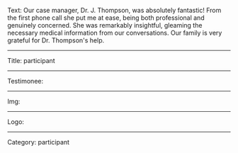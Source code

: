 Text: Our case manager, Dr. J. Thompson, was absolutely fantastic! From the first phone call she put me at ease, being both professional and genuinely concerned. She was remarkably insightful, gleaming the necessary medical information from our conversations. Our family is very grateful for Dr. Thompson's help.

----

Title: participant

----

Testimonee:

----

Img:

----

Logo:

----

Category: participant
